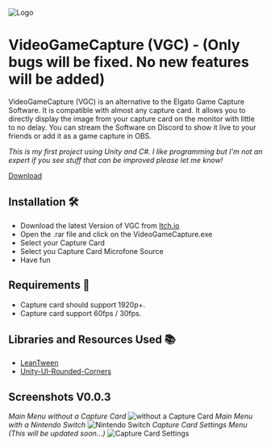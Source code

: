 
![Logo](https://i.imgur.com/rT3taJk.png)





# VideoGameCapture (VGC) - (Only bugs will be fixed. No new features will be added)

VideoGameCapture (VGC) is an alternative to the Elgato Game Capture Software. It is compatible with almost any capture card. It allows you to directly display the image from your capture card on the monitor with little to no delay. You can stream the Software on Discord to show it live to your friends or add it as a game capture in OBS.

*This is my first project using Unity and C#. I like programming but I'm not an expert if you see stuff that can be improved please let me know!*

[Download](https://immernochnoah.itch.io/videogamecapture)

## Installation 🛠

- Download the latest Version of VGC from [Itch.io](https://immernochnoah.itch.io/videogamecapture)
- Open the .rar file and click on the VideoGameCapture.exe
- Select your Capture Card
- Select you Capture Card Microfone Source
- Have fun
    
## Requirements 📑

- Capture card should support 1920p+.
- Capture card support 60fps / 30fps.

## Libraries and Resources Used 📚

- [LeanTween](https://assetstore.unity.com/packages/tools/animation/leantween-3595)
- [Unity-UI-Rounded-Corners](https://github.com/kirevdokimov/Unity-UI-Rounded-Corners)

## Screenshots V0.0.3
*Main Menu without a Capture Card*
![without a Capture Card](https://i.imgur.com/7TAggtO.jpg)
*Main Menu with a Nintendo Switch*
![Nintendo Switch](https://i.imgur.com/igiXttg.jpg)
*Capture Card Settings Menu (This will be updated soon...)*
![Capture Card Settings](https://i.imgur.com/zPOLZGt.jpg)
